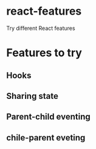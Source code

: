 # react-features
Try different React features

# Features to try
## Hooks
## Sharing state
## Parent-child eventing
## chile-parent eveting